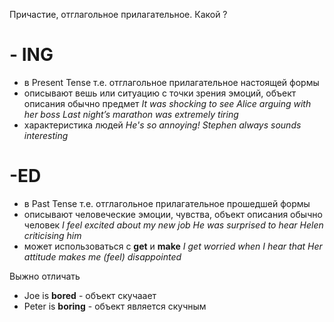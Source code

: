 Причастие, отглагольное прилагательное. Какой ?
# - ING
* в Present Tense т.е. отглагольное прилагательное настоящей формы
* описывают вешь или ситуацию с точки зрения эмоций, объект описания обычно предмет
	*It was shocking to see Alice arguing with her boss*
	*Last night’s marathon was extremely tiring*
* характеристика людей
	*He's so annoying!*
	*Stephen always sounds interesting*
# -ED
* в Past Tense т.е. отглагольное прилагательное прошедшей формы
* описывают человеческие эмоции, чувства, объект описания обычно человек
	*I feel excited about my new job*
	*He was surprised to hear Helen criticising him*
* может использоваться с **get** и **make**
	*I get worried when I hear that*
	*Her attitude makes me (feel) disappointed*


Выжно отличать
* Joe is **bored** - объект скучаает
* Peter is **boring** - объект является скучным